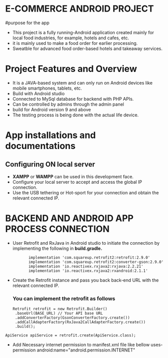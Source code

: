 # E-COMMERCE ANDROID PROJECT

#purpose for the app
   - This project is a fully running-Android application created mainly for local food industries, for example, hotels and cafes, etc.
   - it is mainly used to make a food order for earlier processing.
   - Sweatble for advanced food order-based hotels and takeaway services.
    
# Project Features and Overview
- It is a JAVA-based system and can only run on Android devices like mobile smartphones, tablets, etc.
- Build with Android studio
- Connected to MySql database for backend with PHP APIs.
- Can be controlled by admins through the admin panel
- build for Android version 9 and above
- The testing process is being done with the actual life device.

# App installations and documentations

## Configuring ON local server
  - **XAMPP** or **WAMPP** can be used in this development face.
  - Configure your local server to accept and access the global IP connection.
  - Use the USB tethering or Hot-sport for your connection and obtain the relevant connected IP.
 
# BACKEND AND ANDROID APP PROCESS CONNECTION
   - User Retrofit and RxJava in Android studio to initiate the connection by implementing the following in **build.gradle.**
     
                implementation 'com.squareup.retrofit2:retrofit:2.9.0'
                implementation 'com.squareup.retrofit2:converter-gson:2.9.0'
                implementation 'io.reactivex.rxjava2:rxjava:2.2.21'
                implementation 'io.reactivex.rxjava2:rxandroid:2.1.1'
     
   - Create the Retrofit instance and pass you back back-end URL with the relevant connected IP.
     ### You can implement the retrofit as follows

         Retrofit retrofit = new Retrofit.Builder()
          .baseUrl(BASE_URL) // Your API base URL
          .addConverterFactory(GsonConverterFactory.create())
          .addCallAdapterFactory(RxJava2CallAdapterFactory.create())
          .build();
    ApiService apiService = retrofit.create(ApiService.class);

   - Add Necessary internet permission to manifest.xml file like bellow
           uses-permission android:name="android.permission.INTERNET"

     

    
